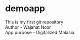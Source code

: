 # demoapp
This is my first git repository
<br>
Author - Wajahat Noor
<br>
App purpose - Digitalized Malasia.
